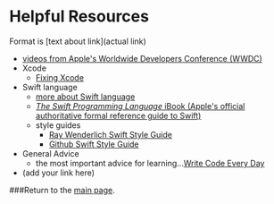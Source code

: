 # Helpful Resources

Format is \[text about link](actual link)

- [videos from Apple's Worldwide Developers Conference (WWDC)](./wwdc.md)
- Xcode
  - [Fixing Xcode](https://guides.codepath.com/ios/Fixing-Xcode)
- Swift language
  - [more about Swift language](./swift.md)
  - [*The Swift Programming Language* iBook (Apple's official authoritative formal reference guide to Swift)](https://itunes.apple.com/us/book/swift-programming-language/id881256329?mt=11)
  - style guides
    - [Ray Wenderlich Swift Style Guide](https://github.com/raywenderlich/swift-style-guide)
    - [Github Swift Style Guide](https://github.com/github/swift-style-guide)
- General Advice
  - the most important advice for learning...[Write Code Every Day](http://ejohn.org/blog/write-code-every-day/)
- (add your link here)


###Return to the [main page](./README.md).
